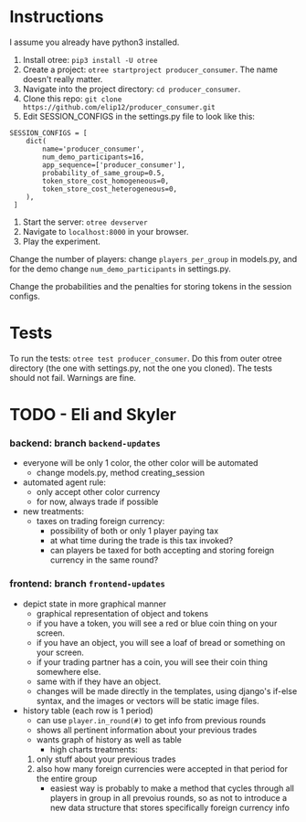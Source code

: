 # Instructions
I assume you already have python3 installed.
1. Install otree: `pip3 install -U otree`
1. Create a project: `otree startproject producer_consumer`. The name doesn't
really matter.
1. Navigate into the project directory: `cd producer_consumer`.
1. Clone this repo: `git clone https://github.com/elip12/producer_consumer.git`
1. Edit SESSION_CONFIGS in the settings.py file to look like this:
```
SESSION_CONFIGS = [
    dict(
        name='producer_consumer',
        num_demo_participants=16,
        app_sequence=['producer_consumer'],
        probability_of_same_group=0.5,
        token_store_cost_homogeneous=0,
        token_store_cost_heterogeneous=0,
    ),
 ]
 ```
 1. Start the server: `otree devserver`
 1. Navigate to `localhost:8000` in your browser.
 1. Play the experiment.

Change the number of players: change `players_per_group` in models.py,
and for the demo change `num_demo_participants` in settings.py.

Change the probabilities and the penalties for storing tokens in the session configs.

# Tests
To run the tests: `otree test producer_consumer`. Do this from outer otree directory
(the one with settings.py, not the one you cloned).
The tests should not fail. Warnings are fine.

# TODO - Eli and Skyler

### backend: branch `backend-updates`
- everyone will be only 1 color, the other color will be automated
    - change models.py, method creating_session
- automated agent rule:
	- only accept other color currency
    - for now, always trade if possible
- new treatments:
	- taxes on trading foreign currency:
        - possibility of both or only 1 player paying tax
        - at what time during the trade is this tax invoked?
        - can players be taxed for both accepting and storing foreign currency
        in the same round?

### frontend: branch `frontend-updates`
- depict state in more graphical manner
	- graphical representation of object and tokens
    - if you have a token, you will see a red or blue coin thing on your screen.
    - if you have an object, you will see a loaf of bread or something on your screen.
    - if your trading partner has a coin, you will see their coin thing somewhere else.
    - same with if they have an object.
    - changes will be made directly in the templates, using django's if-else
    syntax, and the images or vectors will be static image files.
- history table (each row is 1 period)
	- can use `player.in_round(#)` to get info from previous rounds
    - shows all pertinent information about your previous trades
	- wants graph of history as well as table
        - high charts
    treatments:
    1. only stuff about your previous trades
	2. also how many foreign currencies were accepted in that period for the entire group
        - easiest way is probably to make a method that cycles through all players
        in group in all prevoius rounds, so as not to introduce a new data structure
        that stores specifically foreign currency info


